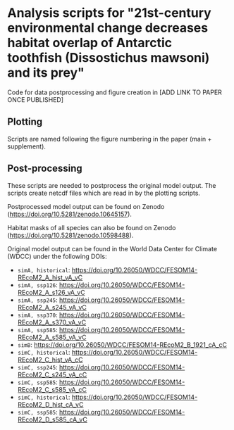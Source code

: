 # Analysis scripts for "21st-century environmental change decreases habitat overlap of Antarctic toothfish (Dissostichus mawsoni) and its prey"
Code for data postprocessing and figure creation in [ADD LINK TO PAPER ONCE PUBLISHED]

## Plotting 

Scripts are named following the figure numbering in the paper (main + supplement). 

## Post-processing

These scripts are needed to postprocess the original model output. The scripts create netcdf files which are read in by the plotting scripts. 

Postprocessed model output can be found on Zenodo (https://doi.org/10.5281/zenodo.10645157).

Habitat masks of all species can also be found on Zenodo (https://doi.org/10.5281/zenodo.10598488).

Original model output can be found in the World Data Center for Climate (WDCC) under the following DOIs:
- `simA, historical`: https://doi.org/10.26050/WDCC/FESOM14-REcoM2_A_hist_vA_vC
- `simA, ssp126`: https://doi.org/10.26050/WDCC/FESOM14-REcoM2_A_s126_vA_vC
- `simA, ssp245`: https://doi.org/10.26050/WDCC/FESOM14-REcoM2_A_s245_vA_vC
- `simA, ssp370`: https://doi.org/10.26050/WDCC/FESOM14-REcoM2_A_s370_vA_vC
- `simA, ssp585`: https://doi.org/10.26050/WDCC/FESOM14-REcoM2_A_s585_vA_vC
- `simB`: https://doi.org/10.26050/WDCC/FESOM14-REcoM2_B_1921_cA_cC
- `simC, historical`: https://doi.org/10.26050/WDCC/FESOM14-REcoM2_C_hist_vA_cC
- `simC, ssp245`: https://doi.org/10.26050/WDCC/FESOM14-REcoM2_C_s245_vA_cC
- `simC, ssp585`: https://doi.org/10.26050/WDCC/FESOM14-REcoM2_C_s585_vA_cC
- `simC, historical`: https://doi.org/10.26050/WDCC/FESOM14-REcoM2_D_hist_cA_vC
- `simC, ssp585`: https://doi.org/10.26050/WDCC/FESOM14-REcoM2_D_s585_cA_vC

